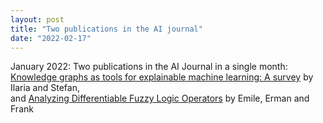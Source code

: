 ```yaml
---
layout: post
title: "Two publications in the AI journal"
date: "2022-02-17"
---
```


January 2022: Two publications in the AI Journal in a single month:   
[Knowledge graphs as tools for explainable machine learning: A survey](https://www-sciencedirect-com.vu-nl.idm.oclc.org/science/article/pii/S0004370221001788) by Ilaria and Stefan,   
and [Analyzing Differentiable Fuzzy Logic Operators](https://www-sciencedirect-com.vu-nl.idm.oclc.org/science/article/pii/S0004370221001533) by Emile, Erman and Frank
